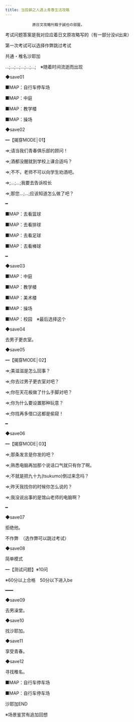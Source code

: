 ```yaml
---
title: 当孤僻之人遇上青春生活攻略
---
```


                原日文攻略刊载于誠也の部屋。



考试问题答案是我对应应着日文原攻略写的（有一部分没sl出来）



第一次考试可以选择作弊跳过考试



共通・椎名沙耶加



…;…;…;…;…;…;　※随着时间流逝而出现



◆save01



■MAP：自行车停车场



■MAP：中庭



■MAP：教学楼



■MAP：操场



◆save02



━【揭穿MODE│01】



⇒;请当我们青春俱乐部的顾问！



⇒;酒都没醒就到学校上课合适吗？



⇒;不不，老师不可以向学生劝酒吧。



⇒;…;…;我要去告诉校长



⇒;那您…;…;应该知道怎么做了吧？



━



■MAP：去看篮球



■MAP：去看排球



■MAP：去看足球



■MAP：去看棒球



━



◆save03



■MAP：中庭



■MAP：教学楼



■MAP：美术楼



■MAP：操场



■MAP：校园　※最后选择这个



◆save04



去男子更衣室。



◆save05



━【揭穿MODE│02】



⇒;美滋滋是怎么回事？



⇒;你去过男子更衣室对吧？



⇒;你在天花板做了什么手脚对吧？



⇒;你为什么要设置那种玩意？



⇒;你找再多借口这都是偷窥！



━



◆save06



━【揭穿MODE│03】



⇒;那条发言是你发的吧？



⇒;熟悉电脑再加那个说话口气就只有你了啊。



⇒;不就是把九十九(tsukumo)倒过来念吗？



⇒;昨天我找你的时候你怎么说的？



⇒;我没说出事的是馆山老师的电脑啊？



━



◆save07



拒绝他。



不作弊　（选作弊可以跳过考试）



◆save08



简单模式



━【测试问题】※10问



※60分以上合格　50分以下进入be



━━━



◆save09



去男澡堂。



◆save10



找沙耶加。



◆save11



享受青春。



◆save12



寻找椎名。



■MAP：自行车停车场



■MAP：自行车停车场



沙耶加END



※场景鉴赏有追加回想




              
